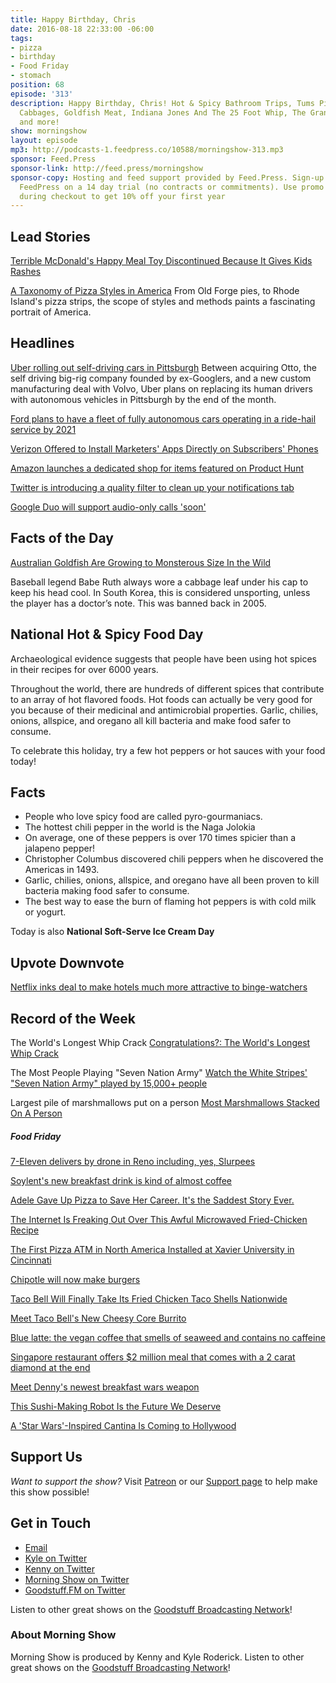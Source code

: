 ```yaml
---
title: Happy Birthday, Chris
date: 2016-08-18 22:33:00 -06:00
tags:
- pizza
- birthday
- Food Friday
- stomach
position: 68
episode: '313'
description: Happy Birthday, Chris! Hot & Spicy Bathroom Trips, Tums Pizza, Frozen
  Cabbages, Goldfish Meat, Indiana Jones And The 25 Foot Whip, The Grandma Slice,
  and more!
show: morningshow
layout: episode
mp3: http://podcasts-1.feedpress.co/10588/morningshow-313.mp3
sponsor: Feed.Press
sponsor-link: http://feed.press/morningshow
sponsor-copy: Hosting and feed support provided by Feed.Press. Sign-up today and try
  FeedPress on a 14 day trial (no contracts or commitments). Use promo code `morningshow`
  during checkout to get 10% off your first year
---
```


## Lead Stories

[Terrible McDonald's Happy Meal Toy Discontinued Because It Gives Kids Rashes](http://google.com/newsstand/s/CBIw2rCGmS0)

[A Taxonomy of Pizza Styles in America](http://firstwefeast.com/features/pizza-style-taxonomy/)
From Old Forge pies, to Rhode Island's pizza strips, the scope of styles and methods paints a fascinating portrait of America.

## Headlines

[Uber rolling out self-driving cars in Pittsburgh](https://twitter.com/i/moments/766271982119813120)
Between acquiring Otto, the self driving big-rig company founded by ex-Googlers, and a new custom manufacturing deal with Volvo, Uber plans on replacing its human drivers with autonomous vehicles in Pittsburgh by the end of the month.

[Ford plans to have a fleet of fully autonomous cars operating in a ride-hail service by 2021](http://www.recode.net/2016/8/16/12500632/ford-mark-fields-self-driving-cars-2021)

[Verizon Offered to Install Marketers' Apps Directly on Subscribers' Phones](http://adage.com/article/digital/verizon-selling-brands-app-installs-direct-phones/305462/)

[Amazon launches a dedicated shop for items featured on Product Hunt](https://techcrunch.com/2016/08/17/amazon-launches-a-dedicated-shop-for-items-featured-on-product-hunt/)

[Twitter is introducing a quality filter to clean up your notifications tab](http://feedproxy.google.com/~r/Techcrunch/~3/Qa2diXysL1A/)

[Google Duo will support audio-only calls 'soon'](http://google.com/newsstand/s/CBIwirv8mC0)

## Facts of the Day

 [Australian Goldfish Are Growing to Monsterous Size In the Wild](http://google.com/newsstand/s/CBIw1_iimS0)

Baseball legend Babe Ruth always wore a cabbage leaf under his cap to keep his head cool. In South Korea, this is considered unsporting, unless the player has a doctor’s note. This was banned back in 2005.

## National Hot & Spicy Food Day

Archaeological evidence suggests that people have been using hot spices in their recipes for over 6000 years.

Throughout the world, there are hundreds of different spices that contribute to an array of hot flavored foods. Hot foods can actually be very good for you because of their medicinal and antimicrobial properties. Garlic, chilies, onions, allspice, and oregano all kill bacteria and make food safer to consume.

To celebrate this holiday, try a few hot peppers or hot sauces with your food today!

## Facts

- People who love spicy food are called pyro-gourmaniacs.
- The hottest chili pepper in the world is the Naga Jolokia
- On average, one of these peppers is over 170 times spicier than a jalapeno pepper!
- Christopher Columbus discovered chili peppers when he discovered the Americas in 1493.
- Garlic, chilies, onions, allspice, and oregano have all been proven to kill bacteria making food safer to consume.
- The best way to ease the burn of flaming hot peppers is with cold milk or yogurt.

Today is also **National Soft-Serve Ice Cream Day**

## Upvote Downvote

[Netflix inks deal to make hotels much more attractive to binge-watchers](http://www.digitaltrends.com/home-theater/netflix-deal-with-enseo-puts-service-in-more-hotels/)

## Record of the Week

The World's Longest Whip Crack
[Congratulations?: The World's Longest Whip Crack](http://geekologie.com/2016/07/congratulations-the-worlds-longest-whip.php)

The Most People Playing "Seven Nation Army"
[Watch the White Stripes' "Seven Nation Army" played by 15,000+ people](http://boingboing.net/2016/07/29/watch-the-white-stripes-se.html)

Largest pile of marshmallows put on a person
[Most Marshmallows Stacked On A Person](https://recordsetter.com/world-record/pile-marshmallows-put-person/48505?autoplay=true)

##### Food Friday

[7-Eleven delivers by drone in Reno including, yes, Slurpees](https://techcrunch.com/2016/07/22/7-eleven-delivers-by-drone-in-reno-including-yes-slurpees/)

[Soylent's new breakfast drink is kind of almost coffee](http://google.com/newsstand/s/CBIw2IyUhS0)

[Adele Gave Up Pizza to Save Her Career. It's the Saddest Story Ever.](https://www.thrillist.com/eat/nation/adele-gives-up-pizza-singing-throat-problems-acid-reflux)

[The Internet Is Freaking Out Over This Awful Microwaved Fried-Chicken Recipe](http://firstwefeast.com/eat/2016/08/microwaved-fried-chicken-internet-freaks-out)

[The First Pizza ATM in North America Installed at Xavier University in Cincinnati](http://laughingsquid.com/the-first-pizza-atm-in-north-america-installed-at-xavier-university-in-cincinnati/)

[Chipotle will now make burgers](http://rss.cnn.com/~r/rss/cnn_topstories/~3/U7cUbGhgOSE/index.html)

[Taco Bell Will Finally Take Its Fried Chicken Taco Shells Nationwide](http://www.eater.com/2016/8/4/12382638/taco-bell-fried-chicken-shell)

[Meet Taco Bell's New Cheesy Core Burrito](http://www.foodbeast.com/news/tb-cheesy-core/)

[Blue latte: the vegan coffee that smells of seaweed and contains no caffeine](https://www.theguardian.com/lifeandstyle/shortcuts/2016/jul/13/blue-latte-the-vegan-coffee-that-smells-of-seaweed-and-contains-no-caffeine)

[Singapore restaurant offers $2 million meal that comes with a 2 carat diamond at the end](http://mashable.com/2016/07/12/2-mil-meal/#8R3cTP1WGgqM)

[Meet Denny's newest breakfast wars weapon](http://www.usatoday.com/story/money/2016/07/11/dennys-changes-pancake-recipe/86865716/)

[This Sushi-Making Robot Is the Future We Deserve](http://gizmodo.com/this-sushi-making-robot-is-the-future-we-deserve-1785210715)

[A 'Star Wars'-Inspired Cantina Is Coming to Hollywood](http://variety.com/2016/biz/news/star-wars-catina-hollywood-1201839471/)

## Support Us
*Want to support the show?* Visit [Patreon](http://patreon.com/morningshow) or our [Support page](http://goodstuff.fm/support) to help make this show possible!

## Get in Touch
* [Email](mailto:kyle@goodstuff.fm)
* [Kyle on Twitter](http://twitter.com/dogburps)
* [Kenny on Twitter](http://twitter.com/pizzarobotics)
* [Morning Show on Twitter](http://twitter.com/morningshowam)
* [Goodstuff.FM on Twitter](http://twitter.com/goodstufffm)

Listen to other great shows on the [Goodstuff Broadcasting Network](http://goodstuff.fm/shows)!

### About Morning Show
Morning Show is produced by Kenny and Kyle Roderick. Listen to other great shows on the [Goodstuff Broadcasting Network](http://goodstuff.fm/)!
